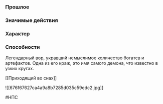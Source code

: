 ### Прошлое

### Значимые действия

### Характер

### Способности


Легендарный вор, укравший немыслимое количество богатсв и артефактов. Одна из его краж, это имя самого демона, что известно в узких кругах.

[[Приходящий во снах]]

![[676f67627ca4a9a8b7285d035c59edc2.jpg]]

#НПС
